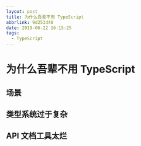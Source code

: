```yaml
---
layout: post
title: 为什么吾辈不用 TypeScript
abbrlink: 9d253d48
date: 2019-06-22 16:15:25
tags:
  - TypeScript
---
```


# 为什么吾辈不用 TypeScript

## 场景

## 类型系统过于复杂

## API 文档工具太烂
